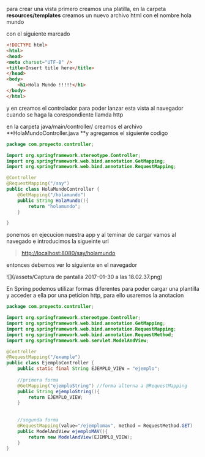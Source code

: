 para crear una vista primero creamos una platilla, en la carpeta **resources/templates** creamos un nuevo archivo html con el nombre hola mundo

con el siguiente marcado

```html
<!DOCTYPE html>
<html>
<head>
<meta charset="UTF-8" />
<title>Insert title here</title>
</head>
<body>
    <h1>Hola Mundo !!!!!</h1>
</body>
</html>
```

y en creamos el controlador para poder lanzar esta vista al navegador cuando se haga la corespondiente llamda http

en la carpeta java/main/controller/ creamos el archivo **HolaMundoController.java **y agregamos el siguiente codigo

```java
package com.proyecto.controller;

import org.springframework.stereotype.Controller;
import org.springframework.web.bind.annotation.GetMapping;
import org.springframework.web.bind.annotation.RequestMapping;

@Controller
@RequestMapping("/say")
public class HolaMundoController {
    @GetMapping("/holamundo")
    public String HolaMundo(){
        return "holamundo";
    }

}
```

ponemos en ejecucion nuestra app y al teminar de cargar vamos al navegado e introducimos la sigueinte url

> [http://localhost:8080/say/holamundo](http://localhost:8080/say/holamundo)

entonces debemos ver lo siguiente en el navegador

![](/assets/Captura de pantalla 2017-01-30 a las 18.02.37.png)



En Spring podemos utilizar formas diferentes para poder cargar una plantilla y acceder a ella por una peticion http, para ello usaremos la anotacion 



```java
package com.proyecto.controller;

import org.springframework.stereotype.Controller;
import org.springframework.web.bind.annotation.GetMapping;
import org.springframework.web.bind.annotation.RequestMapping;
import org.springframework.web.bind.annotation.RequestMethod;
import org.springframework.web.servlet.ModelAndView;

@Controller
@RequestMapping("/example")
public class EjemploController {
	public static final String EJEMPLO_VIEW = "ejemplo";
	
	//primera forma
	@GetMapping("ejemploString") //forma alterna a @RequestMapping
	public String ejemploString(){
		return EJEMPLO_VIEW;
	}
	
	
	//segunda forma
	@RequestMapping(value="/ejemplomav", method = RequestMethod.GET)
	public ModelAndView ejemploMAV(){
		return new ModelAndView(EJEMPLO_VIEW);
	}
}

```



